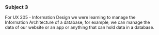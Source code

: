 ### Subject 3
For UX 205 - Information Design we were learning to manage the Information Architecture of a database, for example, we can manage the data of our website or an app or anything that can hold data in a database.